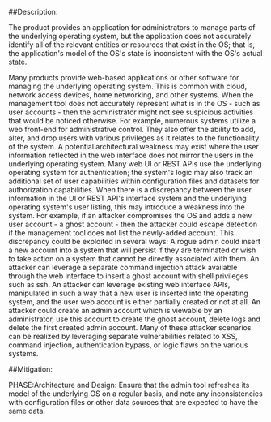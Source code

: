 ##Description:

The product provides an application for administrators to manage parts of the underlying operating system, but the application does not accurately identify all of the relevant entities or resources that exist in the OS; that is, the application's model of the OS's state is inconsistent with the OS's actual state.

Many products provide web-based applications or other software for managing the underlying operating system. This is common with cloud, network access devices, home networking, and other systems. When the management tool does not accurately represent what is in the OS - such as user accounts - then the administrator might not see suspicious activities that would be noticed otherwise. For example, numerous systems utilize a web front-end for administrative control. They also offer the ability to add, alter, and drop users with various privileges as it relates to the functionality of the system. A potential architectural weakness may exist where the user information reflected in the web interface does not mirror the users in the underlying operating system. Many web UI or REST APIs use the underlying operating system for authentication; the system's logic may also track an additional set of user capabilities within configuration files and datasets for authorization capabilities. When there is a discrepancy between the user information in the UI or REST API's interface system and the underlying operating system's user listing, this may introduce a weakness into the system. For example, if an attacker compromises the OS and adds a new user account - a ghost account - then the attacker could escape detection if the management tool does not list the newly-added account. This discrepancy could be exploited in several ways: A rogue admin could insert a new account into a system that will persist if they are terminated or wish to take action on a system that cannot be directly associated with them. An attacker can leverage a separate command injection attack available through the web interface to insert a ghost account with shell privileges such as ssh. An attacker can leverage existing web interface APIs, manipulated in such a way that a new user is inserted into the operating system, and the user web account is either partially created or not at all. An attacker could create an admin account which is viewable by an administrator, use this account to create the ghost account, delete logs and delete the first created admin account. Many of these attacker scenarios can be realized by leveraging separate vulnerabilities related to XSS, command injection, authentication bypass, or logic flaws on the various systems.

##Mitigation:


PHASE:Architecture and Design:
Ensure that the admin tool refreshes its model of the underlying OS on a regular basis, and note any inconsistencies with configuration files or other data sources that are expected to have the same data.

